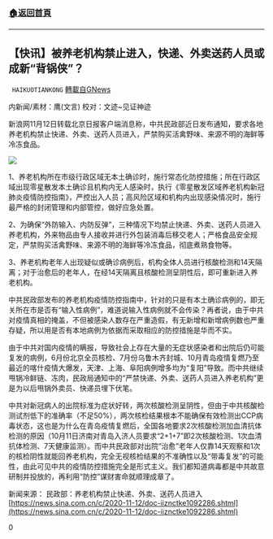 ###  [:house:返回首頁](https://github.com/ourhimalayas/txt)
---

## 【快讯】被养老机构禁止进入，快递、外卖送药人员或成新“背锅侠”？
` HAIKUOTIANKONG` [轉載自GNews](https://gnews.org/zh-hans/553207/)

内新闻/素材：鹰(文言) 校对：文迹~见证神迹

新浪网11月12日转载北京日报客户端消息称，中共民政部近日发布通知，要求各地养老机构禁止快递、外卖、送药人员进入，严禁购买活禽野味、来源不明的海鲜等冷冻食品。

![]()![](https://gnews-media-offload.s3.amazonaws.com/wp-content/uploads/2020/11/12225928/image0-156.jpg)

1、养老机构所在市级行政区域无本土确诊时，施行常态化防控措施；所在行政区域出现零星散发本土确诊且机构内无人感染时，执行《零星散发区域养老机构新冠肺炎疫情防控指南》，严控出入人员；高风险区域和机构内出现感染情况时，施行最严格的封闭管理和内部管控，做好应急处置。

2、为确保“外防输入、内防反弹”，三种情况下均禁止快递、外卖、送药人员进入养老机构，外来物品由专人接收并进行外包装消毒后移交老人；严格食品安全规定，严禁购买活禽野味、来源不明的海鲜等冷冻食品，彻底煮熟食物等。

3、养老机构老年人出现疑似或确诊病例后，机构全体人员进行核酸检测和14天隔离；对于治愈后的老年人，在经14天隔离且核酸检测呈阴性后，即可重新进入养老机构。

中共民政部发布的养老机构疫情防控指南中，针对的只是有本土确诊病例的，即无关所在市是否有“输入性病例”，难道说输入性病例就不会传染？再者说，由于中共对疫情真相的掩盖，不但被感染人数存在严重造假，有无新增和新增病例数也严重存疑，所以用是否有本地病例为依据而采取相应的防控措施是华而不实。

由于中共对国内疫情的瞒报，导致社会上存在大量的无症状感染者和出院后仍可能复发的病例，6月份北京全员核检、7月份乌鲁木齐封城、10月青岛疫情复燃乃至最近的喀什疫情大爆发，天津、上海、阜阳病例增多均为“复阳”导致。而中共继续甩锅冷鲜链、冻肉，民政局通知中的“严禁快递、外卖、送药人员进入养老机构”更是为以后甩锅外卖员、快递员埋下伏笔。

中共对新冠病人的出院标准为症状好转，两次核酸检测呈阴性，但由于中共核酸检测试剂低下的准确率（不足50%），两次核检结果根本不能确保有效检测出CCP病毒状态，这也是为什么在青岛疫情复燃后，全国各地要求2次核酸检测加血清抗体检测的原因（10月11日济南对青岛入济人员要求“2+1+7”即2次核酸检测、1次血清抗体检测、7天健康监测）。而中共民政部对出院“治愈”老年人仅靠14天观察和1次的核检阴性就能回养老机构，完全无视核检结果的不准确性以及“带毒复发”的可能性，由此可见中共的疫情防控措施完全是形式主义。我们都知道病毒都是中共故意研制并投放的，再利用“防控”谋财害命就顺理成章了。

新闻来源：
民政部：养老机构禁止快递、外卖、送药人员进入
[https://news.sina.com.cn/c/2020-11-12/doc-iiznctke1092286.shtml](https://news.sina.com.cn/c/2020-11-12/doc-iiznctke1092286.shtml)

0
